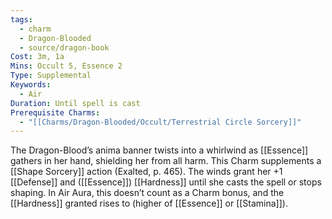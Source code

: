 ```yaml
---
tags:
  - charm
  - Dragon-Blooded
  - source/dragon-book
Cost: 3m, 1a
Mins: Occult 5, Essence 2
Type: Supplemental
Keywords:
  - Air
Duration: Until spell is cast
Prerequisite Charms:
  - "[[Charms/Dragon-Blooded/Occult/Terrestrial Circle Sorcery]]"
---
```

The Dragon-Blood’s anima banner twists into a whirlwind as [[Essence]] gathers in her hand, shielding her from all harm. This Charm supplements a [[Shape Sorcery]] action (Exalted, p. 465). The winds grant her +1 [[Defense]] and ([[Essence]]) [[Hardness]] until she casts the spell or stops shaping. In Air Aura, this doesn’t count as a Charm bonus, and the [[Hardness]] granted rises to (higher of [[Essence]] or [[Stamina]]).